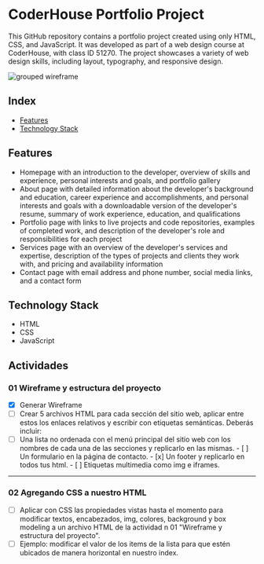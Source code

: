# CoderHouse Portfolio Project

This GitHub repository contains a portfolio project created using only HTML, CSS, and JavaScript. It was developed as part of a web design course at CoderHouse, with class ID 51270. The project showcases a variety of web design skills, including layout, typography, and responsive design.

![grouped wireframe](./assets/GroupedWireframe.png)

## Index

- [Features](#features)
- [Technology Stack](#technology-stack)

## Features

- Homepage with an introduction to the developer, overview of skills and experience, personal interests and goals, and portfolio gallery
- About page with detailed information about the developer's background and education, career experience and accomplishments, and personal interests and goals with a downloadable version of the developer's resume, summary of work experience, education, and qualifications
- Portfolio page with links to live projects and code repositories, examples of completed work, and description of the developer's role and responsibilities for each project
- Services page with an overview of the developer's services and expertise, description of the types of projects and clients they work with, and pricing and availability information
- Contact page with email address and phone number, social media links, and a contact form

## Technology Stack

- HTML
- CSS
- JavaScript

## Actividades

### 01 Wireframe y estructura del proyecto

- [x] Generar Wireframe
- [ ] Crear 5 archivos HTML para cada sección del sitio web, aplicar entre estos los enlaces relativos y escribir con etiquetas semánticas. Deberás incluir:
- [ ] Una lista no ordenada con el menú principal del sitio web con los nombres de cada una de las secciones y replicarlo en las mismas.
        - [ ] Un formulario en la página de contacto.
        - [x] Un footer y replicarlo en todos tus html.
        - [ ] Etiquetas multimedia como img e iframes.

---

### 02 Agregando CSS a nuestro HTML

- [ ] Aplicar con CSS las propiedades vistas hasta el momento para modificar textos, encabezados, img, colores, background y box modeling a un archivo HTML de la actividad n 01 "Wireframe y estructura del proyecto".
- [ ] Ejemplo: modificar el valor de los items de la lista para que estén ubicados de manera horizontal en nuestro index.
